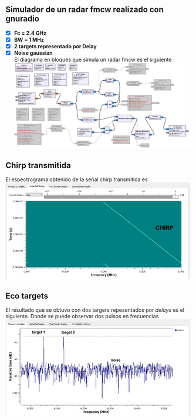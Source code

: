 ## Simulador de un radar fmcw realizado con gnuradio
- [x] **Fc = 2.4 GHz**
- [x] **BW = 1 MHz**
- [x] **2 targets representado por Delay**
- [x] **Noise gaussian**\
El diagrama en bloques que simula un radar fmcw es el siguiente
![image](radar_fmcw_sim/gnuradio_radar_fmwc_imag_01.JPG)

## Chirp transmitida 
El espectrograma obtenido de la señal chirp transmitida es
![image](radar_fmcw_sim/gnuradio_radar_fmwc_chirp.JPG)

## Eco targets
El resultado que se obtuvo con dos targers repesentados por *delays* es el siguiente. Donde se puede observar dos pulsos en frecuencias
![image](radar_fmcw_sim/gnuradio_radar_fmwc_eco_targets.JPG)

